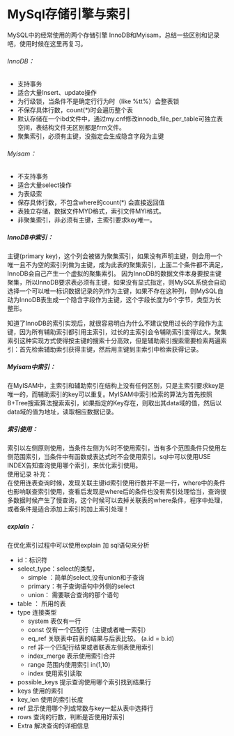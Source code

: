 # MySql存储引擎与索引

MySQL中的经常使用的两个存储引擎 InnoDB和Myisam，总结一些区别和记录吧，使用时候在这里再复习。

###### InnoDB：

- 支持事务
- 适合大量Insert、update操作
- 为行级锁，当条件不是确定行行为时（like %tt%）会整表锁
- 不保存具体行数，count(*)时会遍历整个表
- 默认存储在一个ibd文件中，通过my.cnf修改innodb_file_per_table可独立表空间，表结构文件无区别都是frm文件。
- 聚集索引，必须有主键，没指定会生成隐含字段为主键

###### Myisam：

- 不支持事务
- 适合大量select操作
- 为表级索
- 保存具体行数，不包含where的count(*) 会直接返回值
- 表独立存储，数据文件MYD格式，索引文件MYI格式。
- 非聚集索引，非必须有主键，主索引要求key唯一。

##### InnoDB中索引：

主键(primary key)，这个列会被做为聚集索引，如果没有声明主键，则会用一个唯一且不为空的索引列做为主键，成为此表的聚集索引，上面二个条件都不满足，InnoDB会自己产生一个虚拟的聚集索引。 因为InnoDB的数据文件本身要按主键聚集，所以InnoDB要求表必须有主键，如果没有显式指定，则MySQL系统会自动选择一个可以唯一标识数据记录的列作为主键，如果不存在这种列，则MySQL自动为InnoDB表生成一个隐含字段作为主键，这个字段长度为6个字节，类型为长整形。

知道了InnoDB的索引实现后，就很容易明白为什么不建议使用过长的字段作为主键，因为所有辅助索引都引用主索引，过长的主索引会令辅助索引变得过大。聚集索引这种实现方式使得按主键的搜索十分高效，但是辅助索引搜索需要检索两遍索引：首先检索辅助索引获得主键，然后用主键到主索引中检索获得记录。

##### Myisam中索引：

在MyISAM中，主索引和辅助索引在结构上没有任何区别，只是主索引要求key是唯一的，而辅助索引的key可以重复。MyISAM中索引检索的算法为首先按照B+Tree搜索算法搜索索引，如果指定的Key存在，则取出其data域的值，然后以data域的值为地址，读取相应数据记录。

##### 索引使用：

索引以左侧原则使用，当条件左侧为%时不使用索引，当有多个范围条件只使用左侧范围索引，当条件中有函数或表达式时不会使用索引。sql中可以使用USE INDEX告知查询使用哪个索引，来优化索引使用。
<br />使用记录 补充：
<br />在使用连表查询时候，发现关联主键id索引使用行数并不是一行，where中的条件也影响联查索引使用，查看后发现是where后的条件也没有索引处理恰当，查询很多数据时候产生了慢查询，这个时候可以去掉关联表的where条件，程序中处理，或者条件是适合添加上索引的加上索引处理！
##### explain：

在优化索引过程中可以使用explain 加 sql语句来分析

- id：标识符
- select_type：select的类型，
  - simple ：简单的select,没有union和子查询
  - primary：有子查询语句中外侧的select
  - union： 需要联合查询的那个语句
- table ： 所用的表
- type 连接类型
  - system 表仅有一行
  - const 仅有一个匹配行（主键或者唯一索引） 
  - eq_ref 关联表中前表的结果与后表比较。 (a.id = b.id)
  - ref 非一个匹配行结果或者联表左侧表使用索引
  - index_merge 表示使用索引合并
  - range 范围内使用索引 in(1,10)
  - index 使用索引读取
- possible_keys 提示查询使用哪个索引找到结果行
- keys 使用的索引
- key_len 使用的索引长度
- ref 显示使用哪个列或常数与key一起从表中选择行
- rows 查询的行数，判断是否使用好索引
- Extra 解决查询的详细信息
